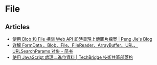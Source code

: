 # File

## Articles

- [使用 Blob 和 File 相關 Web API 即時呈現上傳圖片檔案 | Peng Jie's Blog](https://jiepeng.me/2018/04/17/use-blob-and-file-web-api-create-upload-image-preview-immediately)
- [详解 FormData 、Blob、File、FileReader、ArrayBuffer、URL、URLSearchParams 对象 - 简书](https://www.jianshu.com/p/67702e025ede)
- [使用 JavaScript 處理二進位資料 | TechBridge 技術共筆部落格](https://blog.techbridge.cc/2017/09/24/binary-data-manipulations-in-javascript/)
